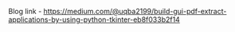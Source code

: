 Blog link - https://medium.com/@uqba2199/build-gui-pdf-extract-applications-by-using-python-tkinter-eb8f033b2f14
